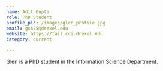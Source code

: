```yaml
---
name: Adit Gupta
role: PhD Student
profile_pic: /images/glen_profile.jpg
email: gs675@drexel.edu
website: https://tail.cci.drexel.edu
category: current

---
```


Glen is a PhD student in the Information Science Department.
